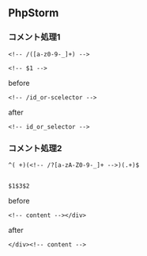 PhpStorm
-----

### コメント処理1

    <!-- /([a-z0-9-_]+) -->

    <!-- $1 -->


before

    <!-- /id_or-scelector -->

after

    <!-- id_or_selector -->


### コメント処理2

    ^( +)(<!-- /?[a-zA-Z0-9-_]+ -->)(.+)$


    $1$3$2

before

    <!-- content --></div>

after

    </div><!-- content -->